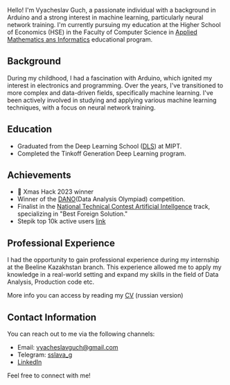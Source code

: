 
Hello! I'm Vyacheslav Guch, a passionate individual with a background in Arduino and a strong interest in machine learning, particularly neural network training. I'm currently pursuing my education at the Higher School of Economics (HSE) in the Faculty of Computer Science in [Applied Mathematics ans Informatics](https://www.hse.ru/ba/ami/) educational program.

## Background

During my childhood, I had a fascination with Arduino, which ignited my interest in electronics and programming. Over the years, I've transitioned to more complex and data-driven fields, specifically machine learning. I've been actively involved in studying and applying various machine learning techniques, with a focus on neural network training.

## Education

- Graduated from the Deep Learning School ([DLS](https://dls.samcs.ru)) at MIPT.
- Completed the Tinkoff Generation Deep Learning program.

## Achievements

- 🥇 Xmas Hack 2023 winner
- Winner of the [DANO](https://dano.hse.ru)(Data Analysis Olympiad) competition.
- Finalist in the [National Technical Contest Artificial Intellgence](https://ntcontest.ru/tracks/nto-school/proekt-po-iskusstvennomu-intellektu/iskusstvennyy-intellekt/) track, specializing in "Best Foreign Solution."
- Stepik top 10k active users [link](https://stepik.org/users/440152253/profile)

## Professional Experience

I had the opportunity to gain professional experience during my internship at the Beeline Kazakhstan branch. This experience allowed me to apply my knowledge in a real-world setting and expand my skills in the field of Data Analysis, Production code etc.

More info you can access by reading my [CV](https://drive.google.com/file/d/1xXweHXl8UR2x_mHhgtpXZXvdHODqp9Ne/view?usp=sharing) (russian version)

## Contact Information

You can reach out to me via the following channels:

- Email: [vyacheslavguch@gmail.com](mailto:vyacheslavguch@gmail.com)
- Telegram: [sslava_g](https://t.me/sslava_g)
- [LinkedIn](https://www.linkedin.com/in/vyacheslav-guch-274ab72a7/)

Feel free to connect with me!
